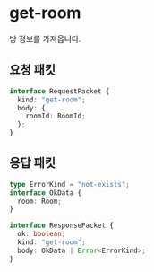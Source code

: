 # get-room

방 정보를 가져옵니다.

## 요청 패킷

```typescript
interface RequestPacket {
  kind: "get-room";
  body: {
    roomId: RoomId;
  };
}
```

## 응답 패킷

```typescript
type ErrorKind = "not-exists";
interface OkData {
  room: Room;
}

interface ResponsePacket {
  ok: boolean;
  kind: "get-room";
  body: OkData | Error<ErrorKind>;
}
```
